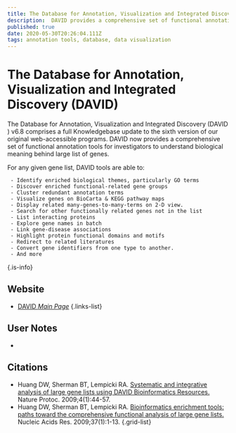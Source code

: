 ```yaml
---
title: The Database for Annotation, Visualization and Integrated Discovery (DAVID)
description:  DAVID provides a comprehensive set of functional annotation tools for investigators to understand biological meaning behind large list of genes.
published: true
date: 2020-05-30T20:26:04.111Z
tags: annotation tools, database, data visualization
---
```


# The Database for Annotation, Visualization and Integrated Discovery (DAVID)

The Database for Annotation, Visualization and Integrated Discovery (DAVID ) v6.8 comprises a full Knowledgebase update to the sixth version of our original web-accessible programs. DAVID now provides a comprehensive set of functional annotation tools for investigators to understand biological meaning behind large list of genes.

For any given gene list, DAVID tools are able to:

&NewLine;

     - Identify enriched biological themes, particularly GO terms
     - Discover enriched functional-related gene groups
     - Cluster redundant annotation terms
     - Visualize genes on BioCarta & KEGG pathway maps
     - Display related many-genes-to-many-terms on 2-D view.
     - Search for other functionally related genes not in the list
     - List interacting proteins
     - Explore gene names in batch
     - Link gene-disease associations
     - Highlight protein functional domains and motifs
     - Redirect to related literatures
     - Convert gene identifiers from one type to another.
     - And more
     
&NewLine;

{.is-info}



## Website

- [DAVID *Main Page*](https://david.ncifcrf.gov/)
{.links-list}

## User Notes

- 

## Citations

- Huang DW, Sherman BT, Lempicki RA. [Systematic and integrative analysis of large gene lists using DAVID Bioinformatics Resources.](https://www.nature.com/articles/nprot.2008.211) Nature Protoc. 2009;4(1):44-57.
- Huang DW, Sherman BT, Lempicki RA. [Bioinformatics enrichment tools: paths toward the comprehensive functional analysis of large gene lists.](https://academic.oup.com/nar/article/37/1/1/1026684) Nucleic Acids Res. 2009;37(1):1-13.
{.grid-list}